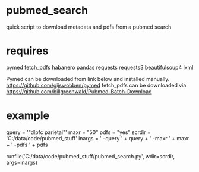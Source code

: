 # pubmed_search
quick script to download metadata and pdfs from a pubmed search




# requires 
pymed 
fetch_pdfs
habanero 
pandas 
requests
requests3
beautifulsoup4
lxml


Pymed can be downloaded from link below and installed manually.
https://github.com/gijswobben/pymed
fetch_pdfs can be downloaded via 
https://github.com/billgreenwald/Pubmed-Batch-Download





# example

query = '"dlpfc parietal"'
maxr = "50"
pdfs = "yes"
scrdir = 'C:/data/code/pubmed_stuff'
inargs =  ' -query ' + query + ' -maxr ' + maxr + ' -pdfs ' + pdfs

runfile('C:/data/code/pubmed_stuff/pubmed_search.py', wdir=scrdir, args=inargs)
